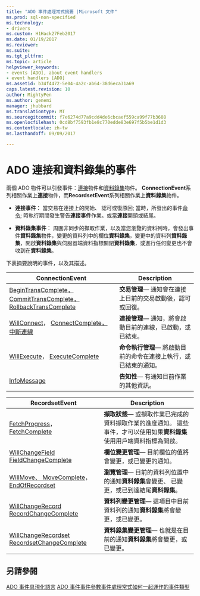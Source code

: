 ```yaml
---
title: "ADO 事件處理常式摘要 |Microsoft 文件"
ms.prod: sql-non-specified
ms.technology:
- drivers
ms.custom: H1Hack27Feb2017
ms.date: 01/19/2017
ms.reviewer: 
ms.suite: 
ms.tgt_pltfrm: 
ms.topic: article
helpviewer_keywords:
- events [ADO], about event handlers
- event handlers [ADO]
ms.assetid: b34f4472-5e04-4a2c-ab64-38d6eca31a69
caps.latest.revision: 10
author: MightyPen
ms.author: genemi
manager: jhubbard
ms.translationtype: MT
ms.sourcegitcommit: f7e6274d77a9cdd4de6cbcaef559ca99f77b3608
ms.openlocfilehash: 0cd8bf7593fb1e8c770edde83e697f5b5be1d1d3
ms.contentlocale: zh-tw
ms.lasthandoff: 09/09/2017

---
```

# <a name="ado-connection-and-recordset-events"></a>ADO 連接和資料錄集的事件
兩個 ADO 物件可以引發事件：[連接](../../../ado/reference/ado-api/connection-object-ado.md)物件和[資料錄集](../../../ado/reference/ado-api/recordset-object-ado.md)物件。 **ConnectionEvent**系列相關作業上**連接**物件，而**RecordsetEvent**系列相關作業上**資料錄集**物件。

-   **連接事件**： 當交易在連接上的開始、 認可或復原回; 當時，所發出的事件[命令](../../../ado/reference/ado-api/command-object-ado.md); 時執行期間發生警告**連接事件**作業。或當**連接**開頭或結尾。

-   **資料錄集事件**： 周圍非同步的擷取作業，以及當您瀏覽的資料列時，會發出事件**資料錄集**物件，變更的資料列中的欄位**資料錄集**，變更中的資料列**資料錄集**，開啟**資料錄集**與伺服器端資料指標關閉**資料錄集**，或進行任何變更也不會收到在**資料錄集**。

 下表摘要說明的事件，以及其描述。

|ConnectionEvent|Description|
|---------------------|-----------------|
|[BeginTransComplete，CommitTransComplete，RollbackTransComplete](../../../ado/reference/ado-api/begintranscomplete-committranscomplete-and-rollbacktranscomplete-events-ado.md)|**交易管理**— 通知會在連接上目前的交易啟動後，認可或回復。|
|[WillConnect](../../../ado/reference/ado-api/willconnect-event-ado.md)， [ConnectComplete，中斷連線](../../../ado/reference/ado-api/connectcomplete-and-disconnect-events-ado.md)|**連接管理**— 通知，將會啟動目前的連線，已啟動，或已結束。|
|[WillExecute](../../../ado/reference/ado-api/willexecute-event-ado.md)， [ExecuteComplete](../../../ado/reference/ado-api/executecomplete-event-ado.md)|**命令執行管理**— 將啟動目前的命令在連接上執行，或已結束的通知。|
|[InfoMessage](../../../ado/reference/ado-api/infomessage-event-ado.md)|**告知性**— 有通知目前作業的其他資訊。|

|RecordsetEvent|Description|
|--------------------|-----------------|
|[FetchProgress](../../../ado/reference/ado-api/fetchprogress-event-ado.md)， [FetchComplete](../../../ado/reference/ado-api/fetchcomplete-event-ado.md)|**擷取狀態**— 或擷取作業已完成的資料擷取作業的進度通知。 這些事件，才可以使用如果**資料錄集**使用用戶端資料指標為開啟。|
|[WillChangeField FieldChangeComplete](../../../ado/reference/ado-api/willchangefield-and-fieldchangecomplete-events-ado.md)|**欄位變更管理**— 目前欄位的值將會變更，或已變更的通知。|
|[WillMove、 MoveComplete](../../../ado/reference/ado-api/willmove-and-movecomplete-events-ado.md)， [EndOfRecordset](../../../ado/reference/ado-api/endofrecordset-event-ado.md)|**瀏覽管理**— 目前的資料列位置中的通知**資料錄集**會變更、 已變更，或已到達結尾**資料錄集**。|
|[WillChangeRecord RecordChangeComplete](../../../ado/reference/ado-api/willchangerecord-and-recordchangecomplete-events-ado.md)|**資料列變更管理**— 這項目中目前資料列的通知**資料錄集**將會變更，或已變更。|
|[WillChangeRecordset RecordsetChangeComplete](../../../ado/reference/ado-api/willchangerecordset-and-recordsetchangecomplete-events-ado.md)|**資料錄集變更管理**— 也就是在目前的通知**資料錄集**將會變更，或已變更。|

## <a name="see-also"></a>另請參閱
 [ADO 事件具現化語言](../../../ado/guide/data/ado-event-instantiation-by-language.md) [ADO 事件](../../../ado/reference/ado-api/ado-events.md)[事件參數](../../../ado/guide/data/event-parameters.md)[事件處理常式如何一起運作](../../../ado/guide/data/how-event-handlers-work-together.md)[的事件類型](../../../ado/guide/data/types-of-events.md)

